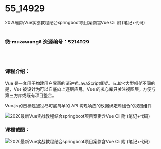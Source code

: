 # 55_14929
2020最新Vue实战教程结合springboot项目案例含Vue Cli 附 (笔记+代码)
<br/></br>
<h3>微:mukewang8 资源编号：5214929</h3>
<br/></br>
<h3>课程介绍：</h3>
<p><a title="查看与 Vue 相关的文章" target="_blank">Vue</a> 是一套用于构建用户界面的渐进式JavaScript框架。与其它大型框架不同的是，<a title="查看与 Vue 相关的文章" target="_blank">Vue</a> 被设计为可以自底向上逐层应用。Vue 的核心库只关注视图层，方便与第三方库或既有项目整合。</p>
<p>Vue.js 的目标是通过尽可能简单的 API 实现响应的数据绑定和组合的视图组件</p>
<p><img src="https://www.ko996.com/wp-content/uploads/img/2020/08/1-50-300x169.png" alt="2020最新Vue实战教程结合springboot项目案例含Vue Cli 附 (笔记+代码)"></p>
<div class="info-desc">
<h3>课程截图：</h3>
<p><img src="https://www.ko996.com/wp-content/uploads/img/2020/08/2-48.png" alt="2020最新Vue实战教程结合springboot项目案例含Vue Cli 附 (笔记+代码)"></p>


			
</div>
